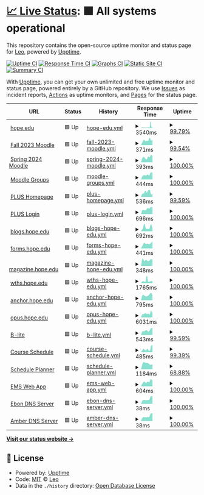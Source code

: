 # [📈 Live Status](https://status.herzog.tech): <!--live status--> **🟩 All systems operational**

This repository contains the open-source uptime monitor and status page for [Leo](https://herzog.tech/), powered by [Upptime](https://github.com/upptime/upptime).

[![Uptime CI](https://github.com/leoherzog/HopeStatus/workflows/Uptime%20CI/badge.svg)](https://github.com/leoherzog/HopeStatus/actions?query=workflow%3A%22Uptime+CI%22)
[![Response Time CI](https://github.com/leoherzog/HopeStatus/workflows/Response%20Time%20CI/badge.svg)](https://github.com/leoherzog/HopeStatus/actions?query=workflow%3A%22Response+Time+CI%22)
[![Graphs CI](https://github.com/leoherzog/HopeStatus/workflows/Graphs%20CI/badge.svg)](https://github.com/leoherzog/HopeStatus/actions?query=workflow%3A%22Graphs+CI%22)
[![Static Site CI](https://github.com/leoherzog/HopeStatus/workflows/Static%20Site%20CI/badge.svg)](https://github.com/leoherzog/HopeStatus/actions?query=workflow%3A%22Static+Site+CI%22)
[![Summary CI](https://github.com/leoherzog/HopeStatus/workflows/Summary%20CI/badge.svg)](https://github.com/leoherzog/HopeStatus/actions?query=workflow%3A%22Summary+CI%22)

With [Upptime](https://upptime.js.org), you can get your own unlimited and free uptime monitor and status page, powered entirely by a GitHub repository. We use [Issues](https://github.com/leoherzog/HopeStatus/issues) as incident reports, [Actions](https://github.com/leoherzog/HopeStatus/actions) as uptime monitors, and [Pages](https://status.herzog.tech) for the status page.

<!--start: status pages-->
<!-- This summary is generated by Upptime (https://github.com/upptime/upptime) -->
<!-- Do not edit this manually, your changes will be overwritten -->
<!-- prettier-ignore -->
| URL | Status | History | Response Time | Uptime |
| --- | ------ | ------- | ------------- | ------ |
| <img alt="" src="https://icons.duckduckgo.com/ip3/hope.edu.ico" height="13"> [hope.edu](https://hope.edu/) | 🟩 Up | [hope-edu.yml](https://github.com/Hope-College-CIT/status/commits/HEAD/history/hope-edu.yml) | <details><summary><img alt="Response time graph" src="./graphs/hope-edu/response-time-week.png" height="20"> 3540ms</summary><br><a href="https://status.herzog.tech/history/hope-edu"><img alt="Response time 1706" src="https://img.shields.io/endpoint?url=https%3A%2F%2Fraw.githubusercontent.com%2FHope-College-CIT%2Fstatus%2FHEAD%2Fapi%2Fhope-edu%2Fresponse-time.json"></a><br><a href="https://status.herzog.tech/history/hope-edu"><img alt="24-hour response time 9809" src="https://img.shields.io/endpoint?url=https%3A%2F%2Fraw.githubusercontent.com%2FHope-College-CIT%2Fstatus%2FHEAD%2Fapi%2Fhope-edu%2Fresponse-time-day.json"></a><br><a href="https://status.herzog.tech/history/hope-edu"><img alt="7-day response time 3540" src="https://img.shields.io/endpoint?url=https%3A%2F%2Fraw.githubusercontent.com%2FHope-College-CIT%2Fstatus%2FHEAD%2Fapi%2Fhope-edu%2Fresponse-time-week.json"></a><br><a href="https://status.herzog.tech/history/hope-edu"><img alt="30-day response time 2173" src="https://img.shields.io/endpoint?url=https%3A%2F%2Fraw.githubusercontent.com%2FHope-College-CIT%2Fstatus%2FHEAD%2Fapi%2Fhope-edu%2Fresponse-time-month.json"></a><br><a href="https://status.herzog.tech/history/hope-edu"><img alt="1-year response time 1684" src="https://img.shields.io/endpoint?url=https%3A%2F%2Fraw.githubusercontent.com%2FHope-College-CIT%2Fstatus%2FHEAD%2Fapi%2Fhope-edu%2Fresponse-time-year.json"></a></details> | <details><summary><a href="https://status.herzog.tech/history/hope-edu">99.79%</a></summary><a href="https://status.herzog.tech/history/hope-edu"><img alt="All-time uptime 99.77%" src="https://img.shields.io/endpoint?url=https%3A%2F%2Fraw.githubusercontent.com%2FHope-College-CIT%2Fstatus%2FHEAD%2Fapi%2Fhope-edu%2Fuptime.json"></a><br><a href="https://status.herzog.tech/history/hope-edu"><img alt="24-hour uptime 100.00%" src="https://img.shields.io/endpoint?url=https%3A%2F%2Fraw.githubusercontent.com%2FHope-College-CIT%2Fstatus%2FHEAD%2Fapi%2Fhope-edu%2Fuptime-day.json"></a><br><a href="https://status.herzog.tech/history/hope-edu"><img alt="7-day uptime 99.79%" src="https://img.shields.io/endpoint?url=https%3A%2F%2Fraw.githubusercontent.com%2FHope-College-CIT%2Fstatus%2FHEAD%2Fapi%2Fhope-edu%2Fuptime-week.json"></a><br><a href="https://status.herzog.tech/history/hope-edu"><img alt="30-day uptime 99.95%" src="https://img.shields.io/endpoint?url=https%3A%2F%2Fraw.githubusercontent.com%2FHope-College-CIT%2Fstatus%2FHEAD%2Fapi%2Fhope-edu%2Fuptime-month.json"></a><br><a href="https://status.herzog.tech/history/hope-edu"><img alt="1-year uptime 99.90%" src="https://img.shields.io/endpoint?url=https%3A%2F%2Fraw.githubusercontent.com%2FHope-College-CIT%2Fstatus%2FHEAD%2Fapi%2Fhope-edu%2Fuptime-year.json"></a></details>
| <img alt="" src="https://icons.duckduckgo.com/ip3/courses202308.hope.edu.ico" height="13"> [Fall 2023 Moodle](https://courses202308.hope.edu/) | 🟩 Up | [fall-2023-moodle.yml](https://github.com/Hope-College-CIT/status/commits/HEAD/history/fall-2023-moodle.yml) | <details><summary><img alt="Response time graph" src="./graphs/fall-2023-moodle/response-time-week.png" height="20"> 371ms</summary><br><a href="https://status.herzog.tech/history/fall-2023-moodle"><img alt="Response time 415" src="https://img.shields.io/endpoint?url=https%3A%2F%2Fraw.githubusercontent.com%2FHope-College-CIT%2Fstatus%2FHEAD%2Fapi%2Ffall-2023-moodle%2Fresponse-time.json"></a><br><a href="https://status.herzog.tech/history/fall-2023-moodle"><img alt="24-hour response time 381" src="https://img.shields.io/endpoint?url=https%3A%2F%2Fraw.githubusercontent.com%2FHope-College-CIT%2Fstatus%2FHEAD%2Fapi%2Ffall-2023-moodle%2Fresponse-time-day.json"></a><br><a href="https://status.herzog.tech/history/fall-2023-moodle"><img alt="7-day response time 371" src="https://img.shields.io/endpoint?url=https%3A%2F%2Fraw.githubusercontent.com%2FHope-College-CIT%2Fstatus%2FHEAD%2Fapi%2Ffall-2023-moodle%2Fresponse-time-week.json"></a><br><a href="https://status.herzog.tech/history/fall-2023-moodle"><img alt="30-day response time 336" src="https://img.shields.io/endpoint?url=https%3A%2F%2Fraw.githubusercontent.com%2FHope-College-CIT%2Fstatus%2FHEAD%2Fapi%2Ffall-2023-moodle%2Fresponse-time-month.json"></a><br><a href="https://status.herzog.tech/history/fall-2023-moodle"><img alt="1-year response time 415" src="https://img.shields.io/endpoint?url=https%3A%2F%2Fraw.githubusercontent.com%2FHope-College-CIT%2Fstatus%2FHEAD%2Fapi%2Ffall-2023-moodle%2Fresponse-time-year.json"></a></details> | <details><summary><a href="https://status.herzog.tech/history/fall-2023-moodle">99.54%</a></summary><a href="https://status.herzog.tech/history/fall-2023-moodle"><img alt="All-time uptime 99.58%" src="https://img.shields.io/endpoint?url=https%3A%2F%2Fraw.githubusercontent.com%2FHope-College-CIT%2Fstatus%2FHEAD%2Fapi%2Ffall-2023-moodle%2Fuptime.json"></a><br><a href="https://status.herzog.tech/history/fall-2023-moodle"><img alt="24-hour uptime 96.79%" src="https://img.shields.io/endpoint?url=https%3A%2F%2Fraw.githubusercontent.com%2FHope-College-CIT%2Fstatus%2FHEAD%2Fapi%2Ffall-2023-moodle%2Fuptime-day.json"></a><br><a href="https://status.herzog.tech/history/fall-2023-moodle"><img alt="7-day uptime 99.54%" src="https://img.shields.io/endpoint?url=https%3A%2F%2Fraw.githubusercontent.com%2FHope-College-CIT%2Fstatus%2FHEAD%2Fapi%2Ffall-2023-moodle%2Fuptime-week.json"></a><br><a href="https://status.herzog.tech/history/fall-2023-moodle"><img alt="30-day uptime 99.89%" src="https://img.shields.io/endpoint?url=https%3A%2F%2Fraw.githubusercontent.com%2FHope-College-CIT%2Fstatus%2FHEAD%2Fapi%2Ffall-2023-moodle%2Fuptime-month.json"></a><br><a href="https://status.herzog.tech/history/fall-2023-moodle"><img alt="1-year uptime 99.58%" src="https://img.shields.io/endpoint?url=https%3A%2F%2Fraw.githubusercontent.com%2FHope-College-CIT%2Fstatus%2FHEAD%2Fapi%2Ffall-2023-moodle%2Fuptime-year.json"></a></details>
| <img alt="" src="https://icons.duckduckgo.com/ip3/courses202401.hope.edu.ico" height="13"> [Spring 2024 Moodle](https://courses202401.hope.edu/) | 🟩 Up | [spring-2024-moodle.yml](https://github.com/Hope-College-CIT/status/commits/HEAD/history/spring-2024-moodle.yml) | <details><summary><img alt="Response time graph" src="./graphs/spring-2024-moodle/response-time-week.png" height="20"> 393ms</summary><br><a href="https://status.herzog.tech/history/spring-2024-moodle"><img alt="Response time 355" src="https://img.shields.io/endpoint?url=https%3A%2F%2Fraw.githubusercontent.com%2FHope-College-CIT%2Fstatus%2FHEAD%2Fapi%2Fspring-2024-moodle%2Fresponse-time.json"></a><br><a href="https://status.herzog.tech/history/spring-2024-moodle"><img alt="24-hour response time 476" src="https://img.shields.io/endpoint?url=https%3A%2F%2Fraw.githubusercontent.com%2FHope-College-CIT%2Fstatus%2FHEAD%2Fapi%2Fspring-2024-moodle%2Fresponse-time-day.json"></a><br><a href="https://status.herzog.tech/history/spring-2024-moodle"><img alt="7-day response time 393" src="https://img.shields.io/endpoint?url=https%3A%2F%2Fraw.githubusercontent.com%2FHope-College-CIT%2Fstatus%2FHEAD%2Fapi%2Fspring-2024-moodle%2Fresponse-time-week.json"></a><br><a href="https://status.herzog.tech/history/spring-2024-moodle"><img alt="30-day response time 358" src="https://img.shields.io/endpoint?url=https%3A%2F%2Fraw.githubusercontent.com%2FHope-College-CIT%2Fstatus%2FHEAD%2Fapi%2Fspring-2024-moodle%2Fresponse-time-month.json"></a><br><a href="https://status.herzog.tech/history/spring-2024-moodle"><img alt="1-year response time 355" src="https://img.shields.io/endpoint?url=https%3A%2F%2Fraw.githubusercontent.com%2FHope-College-CIT%2Fstatus%2FHEAD%2Fapi%2Fspring-2024-moodle%2Fresponse-time-year.json"></a></details> | <details><summary><a href="https://status.herzog.tech/history/spring-2024-moodle">100.00%</a></summary><a href="https://status.herzog.tech/history/spring-2024-moodle"><img alt="All-time uptime 100.00%" src="https://img.shields.io/endpoint?url=https%3A%2F%2Fraw.githubusercontent.com%2FHope-College-CIT%2Fstatus%2FHEAD%2Fapi%2Fspring-2024-moodle%2Fuptime.json"></a><br><a href="https://status.herzog.tech/history/spring-2024-moodle"><img alt="24-hour uptime 100.00%" src="https://img.shields.io/endpoint?url=https%3A%2F%2Fraw.githubusercontent.com%2FHope-College-CIT%2Fstatus%2FHEAD%2Fapi%2Fspring-2024-moodle%2Fuptime-day.json"></a><br><a href="https://status.herzog.tech/history/spring-2024-moodle"><img alt="7-day uptime 100.00%" src="https://img.shields.io/endpoint?url=https%3A%2F%2Fraw.githubusercontent.com%2FHope-College-CIT%2Fstatus%2FHEAD%2Fapi%2Fspring-2024-moodle%2Fuptime-week.json"></a><br><a href="https://status.herzog.tech/history/spring-2024-moodle"><img alt="30-day uptime 100.00%" src="https://img.shields.io/endpoint?url=https%3A%2F%2Fraw.githubusercontent.com%2FHope-College-CIT%2Fstatus%2FHEAD%2Fapi%2Fspring-2024-moodle%2Fuptime-month.json"></a><br><a href="https://status.herzog.tech/history/spring-2024-moodle"><img alt="1-year uptime 100.00%" src="https://img.shields.io/endpoint?url=https%3A%2F%2Fraw.githubusercontent.com%2FHope-College-CIT%2Fstatus%2FHEAD%2Fapi%2Fspring-2024-moodle%2Fuptime-year.json"></a></details>
| <img alt="" src="https://icons.duckduckgo.com/ip3/groups.hope.edu.ico" height="13"> [Moodle Groups](https://groups.hope.edu/) | 🟩 Up | [moodle-groups.yml](https://github.com/Hope-College-CIT/status/commits/HEAD/history/moodle-groups.yml) | <details><summary><img alt="Response time graph" src="./graphs/moodle-groups/response-time-week.png" height="20"> 444ms</summary><br><a href="https://status.herzog.tech/history/moodle-groups"><img alt="Response time 514" src="https://img.shields.io/endpoint?url=https%3A%2F%2Fraw.githubusercontent.com%2FHope-College-CIT%2Fstatus%2FHEAD%2Fapi%2Fmoodle-groups%2Fresponse-time.json"></a><br><a href="https://status.herzog.tech/history/moodle-groups"><img alt="24-hour response time 618" src="https://img.shields.io/endpoint?url=https%3A%2F%2Fraw.githubusercontent.com%2FHope-College-CIT%2Fstatus%2FHEAD%2Fapi%2Fmoodle-groups%2Fresponse-time-day.json"></a><br><a href="https://status.herzog.tech/history/moodle-groups"><img alt="7-day response time 444" src="https://img.shields.io/endpoint?url=https%3A%2F%2Fraw.githubusercontent.com%2FHope-College-CIT%2Fstatus%2FHEAD%2Fapi%2Fmoodle-groups%2Fresponse-time-week.json"></a><br><a href="https://status.herzog.tech/history/moodle-groups"><img alt="30-day response time 382" src="https://img.shields.io/endpoint?url=https%3A%2F%2Fraw.githubusercontent.com%2FHope-College-CIT%2Fstatus%2FHEAD%2Fapi%2Fmoodle-groups%2Fresponse-time-month.json"></a><br><a href="https://status.herzog.tech/history/moodle-groups"><img alt="1-year response time 519" src="https://img.shields.io/endpoint?url=https%3A%2F%2Fraw.githubusercontent.com%2FHope-College-CIT%2Fstatus%2FHEAD%2Fapi%2Fmoodle-groups%2Fresponse-time-year.json"></a></details> | <details><summary><a href="https://status.herzog.tech/history/moodle-groups">100.00%</a></summary><a href="https://status.herzog.tech/history/moodle-groups"><img alt="All-time uptime 99.97%" src="https://img.shields.io/endpoint?url=https%3A%2F%2Fraw.githubusercontent.com%2FHope-College-CIT%2Fstatus%2FHEAD%2Fapi%2Fmoodle-groups%2Fuptime.json"></a><br><a href="https://status.herzog.tech/history/moodle-groups"><img alt="24-hour uptime 100.00%" src="https://img.shields.io/endpoint?url=https%3A%2F%2Fraw.githubusercontent.com%2FHope-College-CIT%2Fstatus%2FHEAD%2Fapi%2Fmoodle-groups%2Fuptime-day.json"></a><br><a href="https://status.herzog.tech/history/moodle-groups"><img alt="7-day uptime 100.00%" src="https://img.shields.io/endpoint?url=https%3A%2F%2Fraw.githubusercontent.com%2FHope-College-CIT%2Fstatus%2FHEAD%2Fapi%2Fmoodle-groups%2Fuptime-week.json"></a><br><a href="https://status.herzog.tech/history/moodle-groups"><img alt="30-day uptime 100.00%" src="https://img.shields.io/endpoint?url=https%3A%2F%2Fraw.githubusercontent.com%2FHope-College-CIT%2Fstatus%2FHEAD%2Fapi%2Fmoodle-groups%2Fuptime-month.json"></a><br><a href="https://status.herzog.tech/history/moodle-groups"><img alt="1-year uptime 99.97%" src="https://img.shields.io/endpoint?url=https%3A%2F%2Fraw.githubusercontent.com%2FHope-College-CIT%2Fstatus%2FHEAD%2Fapi%2Fmoodle-groups%2Fuptime-year.json"></a></details>
| <img alt="" src="https://icons.duckduckgo.com/ip3/plus.hope.edu.ico" height="13"> [PLUS Homepage](https://plus.hope.edu/) | 🟩 Up | [plus-homepage.yml](https://github.com/Hope-College-CIT/status/commits/HEAD/history/plus-homepage.yml) | <details><summary><img alt="Response time graph" src="./graphs/plus-homepage/response-time-week.png" height="20"> 536ms</summary><br><a href="https://status.herzog.tech/history/plus-homepage"><img alt="Response time 570" src="https://img.shields.io/endpoint?url=https%3A%2F%2Fraw.githubusercontent.com%2FHope-College-CIT%2Fstatus%2FHEAD%2Fapi%2Fplus-homepage%2Fresponse-time.json"></a><br><a href="https://status.herzog.tech/history/plus-homepage"><img alt="24-hour response time 371" src="https://img.shields.io/endpoint?url=https%3A%2F%2Fraw.githubusercontent.com%2FHope-College-CIT%2Fstatus%2FHEAD%2Fapi%2Fplus-homepage%2Fresponse-time-day.json"></a><br><a href="https://status.herzog.tech/history/plus-homepage"><img alt="7-day response time 536" src="https://img.shields.io/endpoint?url=https%3A%2F%2Fraw.githubusercontent.com%2FHope-College-CIT%2Fstatus%2FHEAD%2Fapi%2Fplus-homepage%2Fresponse-time-week.json"></a><br><a href="https://status.herzog.tech/history/plus-homepage"><img alt="30-day response time 439" src="https://img.shields.io/endpoint?url=https%3A%2F%2Fraw.githubusercontent.com%2FHope-College-CIT%2Fstatus%2FHEAD%2Fapi%2Fplus-homepage%2Fresponse-time-month.json"></a><br><a href="https://status.herzog.tech/history/plus-homepage"><img alt="1-year response time 572" src="https://img.shields.io/endpoint?url=https%3A%2F%2Fraw.githubusercontent.com%2FHope-College-CIT%2Fstatus%2FHEAD%2Fapi%2Fplus-homepage%2Fresponse-time-year.json"></a></details> | <details><summary><a href="https://status.herzog.tech/history/plus-homepage">99.59%</a></summary><a href="https://status.herzog.tech/history/plus-homepage"><img alt="All-time uptime 99.87%" src="https://img.shields.io/endpoint?url=https%3A%2F%2Fraw.githubusercontent.com%2FHope-College-CIT%2Fstatus%2FHEAD%2Fapi%2Fplus-homepage%2Fuptime.json"></a><br><a href="https://status.herzog.tech/history/plus-homepage"><img alt="24-hour uptime 100.00%" src="https://img.shields.io/endpoint?url=https%3A%2F%2Fraw.githubusercontent.com%2FHope-College-CIT%2Fstatus%2FHEAD%2Fapi%2Fplus-homepage%2Fuptime-day.json"></a><br><a href="https://status.herzog.tech/history/plus-homepage"><img alt="7-day uptime 99.59%" src="https://img.shields.io/endpoint?url=https%3A%2F%2Fraw.githubusercontent.com%2FHope-College-CIT%2Fstatus%2FHEAD%2Fapi%2Fplus-homepage%2Fuptime-week.json"></a><br><a href="https://status.herzog.tech/history/plus-homepage"><img alt="30-day uptime 99.91%" src="https://img.shields.io/endpoint?url=https%3A%2F%2Fraw.githubusercontent.com%2FHope-College-CIT%2Fstatus%2FHEAD%2Fapi%2Fplus-homepage%2Fuptime-month.json"></a><br><a href="https://status.herzog.tech/history/plus-homepage"><img alt="1-year uptime 99.81%" src="https://img.shields.io/endpoint?url=https%3A%2F%2Fraw.githubusercontent.com%2FHope-College-CIT%2Fstatus%2FHEAD%2Fapi%2Fplus-homepage%2Fuptime-year.json"></a></details>
| <img alt="" src="https://icons.duckduckgo.com/ip3/prodbannersso.hope.edu.ico" height="13"> [PLUS Login](https://prodbannersso.hope.edu/ssomanager/c/SSB) | 🟩 Up | [plus-login.yml](https://github.com/Hope-College-CIT/status/commits/HEAD/history/plus-login.yml) | <details><summary><img alt="Response time graph" src="./graphs/plus-login/response-time-week.png" height="20"> 696ms</summary><br><a href="https://status.herzog.tech/history/plus-login"><img alt="Response time 754" src="https://img.shields.io/endpoint?url=https%3A%2F%2Fraw.githubusercontent.com%2FHope-College-CIT%2Fstatus%2FHEAD%2Fapi%2Fplus-login%2Fresponse-time.json"></a><br><a href="https://status.herzog.tech/history/plus-login"><img alt="24-hour response time 899" src="https://img.shields.io/endpoint?url=https%3A%2F%2Fraw.githubusercontent.com%2FHope-College-CIT%2Fstatus%2FHEAD%2Fapi%2Fplus-login%2Fresponse-time-day.json"></a><br><a href="https://status.herzog.tech/history/plus-login"><img alt="7-day response time 696" src="https://img.shields.io/endpoint?url=https%3A%2F%2Fraw.githubusercontent.com%2FHope-College-CIT%2Fstatus%2FHEAD%2Fapi%2Fplus-login%2Fresponse-time-week.json"></a><br><a href="https://status.herzog.tech/history/plus-login"><img alt="30-day response time 635" src="https://img.shields.io/endpoint?url=https%3A%2F%2Fraw.githubusercontent.com%2FHope-College-CIT%2Fstatus%2FHEAD%2Fapi%2Fplus-login%2Fresponse-time-month.json"></a><br><a href="https://status.herzog.tech/history/plus-login"><img alt="1-year response time 746" src="https://img.shields.io/endpoint?url=https%3A%2F%2Fraw.githubusercontent.com%2FHope-College-CIT%2Fstatus%2FHEAD%2Fapi%2Fplus-login%2Fresponse-time-year.json"></a></details> | <details><summary><a href="https://status.herzog.tech/history/plus-login">100.00%</a></summary><a href="https://status.herzog.tech/history/plus-login"><img alt="All-time uptime 99.76%" src="https://img.shields.io/endpoint?url=https%3A%2F%2Fraw.githubusercontent.com%2FHope-College-CIT%2Fstatus%2FHEAD%2Fapi%2Fplus-login%2Fuptime.json"></a><br><a href="https://status.herzog.tech/history/plus-login"><img alt="24-hour uptime 100.00%" src="https://img.shields.io/endpoint?url=https%3A%2F%2Fraw.githubusercontent.com%2FHope-College-CIT%2Fstatus%2FHEAD%2Fapi%2Fplus-login%2Fuptime-day.json"></a><br><a href="https://status.herzog.tech/history/plus-login"><img alt="7-day uptime 100.00%" src="https://img.shields.io/endpoint?url=https%3A%2F%2Fraw.githubusercontent.com%2FHope-College-CIT%2Fstatus%2FHEAD%2Fapi%2Fplus-login%2Fuptime-week.json"></a><br><a href="https://status.herzog.tech/history/plus-login"><img alt="30-day uptime 100.00%" src="https://img.shields.io/endpoint?url=https%3A%2F%2Fraw.githubusercontent.com%2FHope-College-CIT%2Fstatus%2FHEAD%2Fapi%2Fplus-login%2Fuptime-month.json"></a><br><a href="https://status.herzog.tech/history/plus-login"><img alt="1-year uptime 99.67%" src="https://img.shields.io/endpoint?url=https%3A%2F%2Fraw.githubusercontent.com%2FHope-College-CIT%2Fstatus%2FHEAD%2Fapi%2Fplus-login%2Fuptime-year.json"></a></details>
| <img alt="" src="https://icons.duckduckgo.com/ip3/blogs.hope.edu.ico" height="13"> [blogs.hope.edu](https://blogs.hope.edu/) | 🟩 Up | [blogs-hope-edu.yml](https://github.com/Hope-College-CIT/status/commits/HEAD/history/blogs-hope-edu.yml) | <details><summary><img alt="Response time graph" src="./graphs/blogs-hope-edu/response-time-week.png" height="20"> 692ms</summary><br><a href="https://status.herzog.tech/history/blogs-hope-edu"><img alt="Response time 716" src="https://img.shields.io/endpoint?url=https%3A%2F%2Fraw.githubusercontent.com%2FHope-College-CIT%2Fstatus%2FHEAD%2Fapi%2Fblogs-hope-edu%2Fresponse-time.json"></a><br><a href="https://status.herzog.tech/history/blogs-hope-edu"><img alt="24-hour response time 568" src="https://img.shields.io/endpoint?url=https%3A%2F%2Fraw.githubusercontent.com%2FHope-College-CIT%2Fstatus%2FHEAD%2Fapi%2Fblogs-hope-edu%2Fresponse-time-day.json"></a><br><a href="https://status.herzog.tech/history/blogs-hope-edu"><img alt="7-day response time 692" src="https://img.shields.io/endpoint?url=https%3A%2F%2Fraw.githubusercontent.com%2FHope-College-CIT%2Fstatus%2FHEAD%2Fapi%2Fblogs-hope-edu%2Fresponse-time-week.json"></a><br><a href="https://status.herzog.tech/history/blogs-hope-edu"><img alt="30-day response time 654" src="https://img.shields.io/endpoint?url=https%3A%2F%2Fraw.githubusercontent.com%2FHope-College-CIT%2Fstatus%2FHEAD%2Fapi%2Fblogs-hope-edu%2Fresponse-time-month.json"></a><br><a href="https://status.herzog.tech/history/blogs-hope-edu"><img alt="1-year response time 680" src="https://img.shields.io/endpoint?url=https%3A%2F%2Fraw.githubusercontent.com%2FHope-College-CIT%2Fstatus%2FHEAD%2Fapi%2Fblogs-hope-edu%2Fresponse-time-year.json"></a></details> | <details><summary><a href="https://status.herzog.tech/history/blogs-hope-edu">100.00%</a></summary><a href="https://status.herzog.tech/history/blogs-hope-edu"><img alt="All-time uptime 99.96%" src="https://img.shields.io/endpoint?url=https%3A%2F%2Fraw.githubusercontent.com%2FHope-College-CIT%2Fstatus%2FHEAD%2Fapi%2Fblogs-hope-edu%2Fuptime.json"></a><br><a href="https://status.herzog.tech/history/blogs-hope-edu"><img alt="24-hour uptime 100.00%" src="https://img.shields.io/endpoint?url=https%3A%2F%2Fraw.githubusercontent.com%2FHope-College-CIT%2Fstatus%2FHEAD%2Fapi%2Fblogs-hope-edu%2Fuptime-day.json"></a><br><a href="https://status.herzog.tech/history/blogs-hope-edu"><img alt="7-day uptime 100.00%" src="https://img.shields.io/endpoint?url=https%3A%2F%2Fraw.githubusercontent.com%2FHope-College-CIT%2Fstatus%2FHEAD%2Fapi%2Fblogs-hope-edu%2Fuptime-week.json"></a><br><a href="https://status.herzog.tech/history/blogs-hope-edu"><img alt="30-day uptime 100.00%" src="https://img.shields.io/endpoint?url=https%3A%2F%2Fraw.githubusercontent.com%2FHope-College-CIT%2Fstatus%2FHEAD%2Fapi%2Fblogs-hope-edu%2Fuptime-month.json"></a><br><a href="https://status.herzog.tech/history/blogs-hope-edu"><img alt="1-year uptime 99.98%" src="https://img.shields.io/endpoint?url=https%3A%2F%2Fraw.githubusercontent.com%2FHope-College-CIT%2Fstatus%2FHEAD%2Fapi%2Fblogs-hope-edu%2Fuptime-year.json"></a></details>
| <img alt="" src="https://icons.duckduckgo.com/ip3/forms.hope.edu.ico" height="13"> [forms.hope.edu](https://forms.hope.edu/) | 🟩 Up | [forms-hope-edu.yml](https://github.com/Hope-College-CIT/status/commits/HEAD/history/forms-hope-edu.yml) | <details><summary><img alt="Response time graph" src="./graphs/forms-hope-edu/response-time-week.png" height="20"> 441ms</summary><br><a href="https://status.herzog.tech/history/forms-hope-edu"><img alt="Response time 415" src="https://img.shields.io/endpoint?url=https%3A%2F%2Fraw.githubusercontent.com%2FHope-College-CIT%2Fstatus%2FHEAD%2Fapi%2Fforms-hope-edu%2Fresponse-time.json"></a><br><a href="https://status.herzog.tech/history/forms-hope-edu"><img alt="24-hour response time 631" src="https://img.shields.io/endpoint?url=https%3A%2F%2Fraw.githubusercontent.com%2FHope-College-CIT%2Fstatus%2FHEAD%2Fapi%2Fforms-hope-edu%2Fresponse-time-day.json"></a><br><a href="https://status.herzog.tech/history/forms-hope-edu"><img alt="7-day response time 441" src="https://img.shields.io/endpoint?url=https%3A%2F%2Fraw.githubusercontent.com%2FHope-College-CIT%2Fstatus%2FHEAD%2Fapi%2Fforms-hope-edu%2Fresponse-time-week.json"></a><br><a href="https://status.herzog.tech/history/forms-hope-edu"><img alt="30-day response time 363" src="https://img.shields.io/endpoint?url=https%3A%2F%2Fraw.githubusercontent.com%2FHope-College-CIT%2Fstatus%2FHEAD%2Fapi%2Fforms-hope-edu%2Fresponse-time-month.json"></a><br><a href="https://status.herzog.tech/history/forms-hope-edu"><img alt="1-year response time 421" src="https://img.shields.io/endpoint?url=https%3A%2F%2Fraw.githubusercontent.com%2FHope-College-CIT%2Fstatus%2FHEAD%2Fapi%2Fforms-hope-edu%2Fresponse-time-year.json"></a></details> | <details><summary><a href="https://status.herzog.tech/history/forms-hope-edu">100.00%</a></summary><a href="https://status.herzog.tech/history/forms-hope-edu"><img alt="All-time uptime 99.98%" src="https://img.shields.io/endpoint?url=https%3A%2F%2Fraw.githubusercontent.com%2FHope-College-CIT%2Fstatus%2FHEAD%2Fapi%2Fforms-hope-edu%2Fuptime.json"></a><br><a href="https://status.herzog.tech/history/forms-hope-edu"><img alt="24-hour uptime 100.00%" src="https://img.shields.io/endpoint?url=https%3A%2F%2Fraw.githubusercontent.com%2FHope-College-CIT%2Fstatus%2FHEAD%2Fapi%2Fforms-hope-edu%2Fuptime-day.json"></a><br><a href="https://status.herzog.tech/history/forms-hope-edu"><img alt="7-day uptime 100.00%" src="https://img.shields.io/endpoint?url=https%3A%2F%2Fraw.githubusercontent.com%2FHope-College-CIT%2Fstatus%2FHEAD%2Fapi%2Fforms-hope-edu%2Fuptime-week.json"></a><br><a href="https://status.herzog.tech/history/forms-hope-edu"><img alt="30-day uptime 99.92%" src="https://img.shields.io/endpoint?url=https%3A%2F%2Fraw.githubusercontent.com%2FHope-College-CIT%2Fstatus%2FHEAD%2Fapi%2Fforms-hope-edu%2Fuptime-month.json"></a><br><a href="https://status.herzog.tech/history/forms-hope-edu"><img alt="1-year uptime 99.98%" src="https://img.shields.io/endpoint?url=https%3A%2F%2Fraw.githubusercontent.com%2FHope-College-CIT%2Fstatus%2FHEAD%2Fapi%2Fforms-hope-edu%2Fuptime-year.json"></a></details>
| <img alt="" src="https://icons.duckduckgo.com/ip3/blogs.hope.edu.ico" height="13"> [magazine.hope.edu](https://blogs.hope.edu/) | 🟩 Up | [magazine-hope-edu.yml](https://github.com/Hope-College-CIT/status/commits/HEAD/history/magazine-hope-edu.yml) | <details><summary><img alt="Response time graph" src="./graphs/magazine-hope-edu/response-time-week.png" height="20"> 348ms</summary><br><a href="https://status.herzog.tech/history/magazine-hope-edu"><img alt="Response time 381" src="https://img.shields.io/endpoint?url=https%3A%2F%2Fraw.githubusercontent.com%2FHope-College-CIT%2Fstatus%2FHEAD%2Fapi%2Fmagazine-hope-edu%2Fresponse-time.json"></a><br><a href="https://status.herzog.tech/history/magazine-hope-edu"><img alt="24-hour response time 377" src="https://img.shields.io/endpoint?url=https%3A%2F%2Fraw.githubusercontent.com%2FHope-College-CIT%2Fstatus%2FHEAD%2Fapi%2Fmagazine-hope-edu%2Fresponse-time-day.json"></a><br><a href="https://status.herzog.tech/history/magazine-hope-edu"><img alt="7-day response time 348" src="https://img.shields.io/endpoint?url=https%3A%2F%2Fraw.githubusercontent.com%2FHope-College-CIT%2Fstatus%2FHEAD%2Fapi%2Fmagazine-hope-edu%2Fresponse-time-week.json"></a><br><a href="https://status.herzog.tech/history/magazine-hope-edu"><img alt="30-day response time 383" src="https://img.shields.io/endpoint?url=https%3A%2F%2Fraw.githubusercontent.com%2FHope-College-CIT%2Fstatus%2FHEAD%2Fapi%2Fmagazine-hope-edu%2Fresponse-time-month.json"></a><br><a href="https://status.herzog.tech/history/magazine-hope-edu"><img alt="1-year response time 381" src="https://img.shields.io/endpoint?url=https%3A%2F%2Fraw.githubusercontent.com%2FHope-College-CIT%2Fstatus%2FHEAD%2Fapi%2Fmagazine-hope-edu%2Fresponse-time-year.json"></a></details> | <details><summary><a href="https://status.herzog.tech/history/magazine-hope-edu">100.00%</a></summary><a href="https://status.herzog.tech/history/magazine-hope-edu"><img alt="All-time uptime 100.00%" src="https://img.shields.io/endpoint?url=https%3A%2F%2Fraw.githubusercontent.com%2FHope-College-CIT%2Fstatus%2FHEAD%2Fapi%2Fmagazine-hope-edu%2Fuptime.json"></a><br><a href="https://status.herzog.tech/history/magazine-hope-edu"><img alt="24-hour uptime 100.00%" src="https://img.shields.io/endpoint?url=https%3A%2F%2Fraw.githubusercontent.com%2FHope-College-CIT%2Fstatus%2FHEAD%2Fapi%2Fmagazine-hope-edu%2Fuptime-day.json"></a><br><a href="https://status.herzog.tech/history/magazine-hope-edu"><img alt="7-day uptime 100.00%" src="https://img.shields.io/endpoint?url=https%3A%2F%2Fraw.githubusercontent.com%2FHope-College-CIT%2Fstatus%2FHEAD%2Fapi%2Fmagazine-hope-edu%2Fuptime-week.json"></a><br><a href="https://status.herzog.tech/history/magazine-hope-edu"><img alt="30-day uptime 100.00%" src="https://img.shields.io/endpoint?url=https%3A%2F%2Fraw.githubusercontent.com%2FHope-College-CIT%2Fstatus%2FHEAD%2Fapi%2Fmagazine-hope-edu%2Fuptime-month.json"></a><br><a href="https://status.herzog.tech/history/magazine-hope-edu"><img alt="1-year uptime 100.00%" src="https://img.shields.io/endpoint?url=https%3A%2F%2Fraw.githubusercontent.com%2FHope-College-CIT%2Fstatus%2FHEAD%2Fapi%2Fmagazine-hope-edu%2Fuptime-year.json"></a></details>
| <img alt="" src="https://icons.duckduckgo.com/ip3/wths.hope.edu.ico" height="13"> [wths.hope.edu](https://wths.hope.edu/) | 🟩 Up | [wths-hope-edu.yml](https://github.com/Hope-College-CIT/status/commits/HEAD/history/wths-hope-edu.yml) | <details><summary><img alt="Response time graph" src="./graphs/wths-hope-edu/response-time-week.png" height="20"> 1765ms</summary><br><a href="https://status.herzog.tech/history/wths-hope-edu"><img alt="Response time 1221" src="https://img.shields.io/endpoint?url=https%3A%2F%2Fraw.githubusercontent.com%2FHope-College-CIT%2Fstatus%2FHEAD%2Fapi%2Fwths-hope-edu%2Fresponse-time.json"></a><br><a href="https://status.herzog.tech/history/wths-hope-edu"><img alt="24-hour response time 1478" src="https://img.shields.io/endpoint?url=https%3A%2F%2Fraw.githubusercontent.com%2FHope-College-CIT%2Fstatus%2FHEAD%2Fapi%2Fwths-hope-edu%2Fresponse-time-day.json"></a><br><a href="https://status.herzog.tech/history/wths-hope-edu"><img alt="7-day response time 1765" src="https://img.shields.io/endpoint?url=https%3A%2F%2Fraw.githubusercontent.com%2FHope-College-CIT%2Fstatus%2FHEAD%2Fapi%2Fwths-hope-edu%2Fresponse-time-week.json"></a><br><a href="https://status.herzog.tech/history/wths-hope-edu"><img alt="30-day response time 1275" src="https://img.shields.io/endpoint?url=https%3A%2F%2Fraw.githubusercontent.com%2FHope-College-CIT%2Fstatus%2FHEAD%2Fapi%2Fwths-hope-edu%2Fresponse-time-month.json"></a><br><a href="https://status.herzog.tech/history/wths-hope-edu"><img alt="1-year response time 1221" src="https://img.shields.io/endpoint?url=https%3A%2F%2Fraw.githubusercontent.com%2FHope-College-CIT%2Fstatus%2FHEAD%2Fapi%2Fwths-hope-edu%2Fresponse-time-year.json"></a></details> | <details><summary><a href="https://status.herzog.tech/history/wths-hope-edu">100.00%</a></summary><a href="https://status.herzog.tech/history/wths-hope-edu"><img alt="All-time uptime 100.00%" src="https://img.shields.io/endpoint?url=https%3A%2F%2Fraw.githubusercontent.com%2FHope-College-CIT%2Fstatus%2FHEAD%2Fapi%2Fwths-hope-edu%2Fuptime.json"></a><br><a href="https://status.herzog.tech/history/wths-hope-edu"><img alt="24-hour uptime 100.00%" src="https://img.shields.io/endpoint?url=https%3A%2F%2Fraw.githubusercontent.com%2FHope-College-CIT%2Fstatus%2FHEAD%2Fapi%2Fwths-hope-edu%2Fuptime-day.json"></a><br><a href="https://status.herzog.tech/history/wths-hope-edu"><img alt="7-day uptime 100.00%" src="https://img.shields.io/endpoint?url=https%3A%2F%2Fraw.githubusercontent.com%2FHope-College-CIT%2Fstatus%2FHEAD%2Fapi%2Fwths-hope-edu%2Fuptime-week.json"></a><br><a href="https://status.herzog.tech/history/wths-hope-edu"><img alt="30-day uptime 100.00%" src="https://img.shields.io/endpoint?url=https%3A%2F%2Fraw.githubusercontent.com%2FHope-College-CIT%2Fstatus%2FHEAD%2Fapi%2Fwths-hope-edu%2Fuptime-month.json"></a><br><a href="https://status.herzog.tech/history/wths-hope-edu"><img alt="1-year uptime 100.00%" src="https://img.shields.io/endpoint?url=https%3A%2F%2Fraw.githubusercontent.com%2FHope-College-CIT%2Fstatus%2FHEAD%2Fapi%2Fwths-hope-edu%2Fuptime-year.json"></a></details>
| <img alt="" src="https://icons.duckduckgo.com/ip3/anchor.hope.edu.ico" height="13"> [anchor.hope.edu](https://anchor.hope.edu/) | 🟩 Up | [anchor-hope-edu.yml](https://github.com/Hope-College-CIT/status/commits/HEAD/history/anchor-hope-edu.yml) | <details><summary><img alt="Response time graph" src="./graphs/anchor-hope-edu/response-time-week.png" height="20"> 795ms</summary><br><a href="https://status.herzog.tech/history/anchor-hope-edu"><img alt="Response time 771" src="https://img.shields.io/endpoint?url=https%3A%2F%2Fraw.githubusercontent.com%2FHope-College-CIT%2Fstatus%2FHEAD%2Fapi%2Fanchor-hope-edu%2Fresponse-time.json"></a><br><a href="https://status.herzog.tech/history/anchor-hope-edu"><img alt="24-hour response time 761" src="https://img.shields.io/endpoint?url=https%3A%2F%2Fraw.githubusercontent.com%2FHope-College-CIT%2Fstatus%2FHEAD%2Fapi%2Fanchor-hope-edu%2Fresponse-time-day.json"></a><br><a href="https://status.herzog.tech/history/anchor-hope-edu"><img alt="7-day response time 795" src="https://img.shields.io/endpoint?url=https%3A%2F%2Fraw.githubusercontent.com%2FHope-College-CIT%2Fstatus%2FHEAD%2Fapi%2Fanchor-hope-edu%2Fresponse-time-week.json"></a><br><a href="https://status.herzog.tech/history/anchor-hope-edu"><img alt="30-day response time 784" src="https://img.shields.io/endpoint?url=https%3A%2F%2Fraw.githubusercontent.com%2FHope-College-CIT%2Fstatus%2FHEAD%2Fapi%2Fanchor-hope-edu%2Fresponse-time-month.json"></a><br><a href="https://status.herzog.tech/history/anchor-hope-edu"><img alt="1-year response time 771" src="https://img.shields.io/endpoint?url=https%3A%2F%2Fraw.githubusercontent.com%2FHope-College-CIT%2Fstatus%2FHEAD%2Fapi%2Fanchor-hope-edu%2Fresponse-time-year.json"></a></details> | <details><summary><a href="https://status.herzog.tech/history/anchor-hope-edu">100.00%</a></summary><a href="https://status.herzog.tech/history/anchor-hope-edu"><img alt="All-time uptime 100.00%" src="https://img.shields.io/endpoint?url=https%3A%2F%2Fraw.githubusercontent.com%2FHope-College-CIT%2Fstatus%2FHEAD%2Fapi%2Fanchor-hope-edu%2Fuptime.json"></a><br><a href="https://status.herzog.tech/history/anchor-hope-edu"><img alt="24-hour uptime 100.00%" src="https://img.shields.io/endpoint?url=https%3A%2F%2Fraw.githubusercontent.com%2FHope-College-CIT%2Fstatus%2FHEAD%2Fapi%2Fanchor-hope-edu%2Fuptime-day.json"></a><br><a href="https://status.herzog.tech/history/anchor-hope-edu"><img alt="7-day uptime 100.00%" src="https://img.shields.io/endpoint?url=https%3A%2F%2Fraw.githubusercontent.com%2FHope-College-CIT%2Fstatus%2FHEAD%2Fapi%2Fanchor-hope-edu%2Fuptime-week.json"></a><br><a href="https://status.herzog.tech/history/anchor-hope-edu"><img alt="30-day uptime 100.00%" src="https://img.shields.io/endpoint?url=https%3A%2F%2Fraw.githubusercontent.com%2FHope-College-CIT%2Fstatus%2FHEAD%2Fapi%2Fanchor-hope-edu%2Fuptime-month.json"></a><br><a href="https://status.herzog.tech/history/anchor-hope-edu"><img alt="1-year uptime 100.00%" src="https://img.shields.io/endpoint?url=https%3A%2F%2Fraw.githubusercontent.com%2FHope-College-CIT%2Fstatus%2FHEAD%2Fapi%2Fanchor-hope-edu%2Fuptime-year.json"></a></details>
| <img alt="" src="https://icons.duckduckgo.com/ip3/opus.hope.edu.ico" height="13"> [opus.hope.edu](https://opus.hope.edu/) | 🟩 Up | [opus-hope-edu.yml](https://github.com/Hope-College-CIT/status/commits/HEAD/history/opus-hope-edu.yml) | <details><summary><img alt="Response time graph" src="./graphs/opus-hope-edu/response-time-week.png" height="20"> 6031ms</summary><br><a href="https://status.herzog.tech/history/opus-hope-edu"><img alt="Response time 5777" src="https://img.shields.io/endpoint?url=https%3A%2F%2Fraw.githubusercontent.com%2FHope-College-CIT%2Fstatus%2FHEAD%2Fapi%2Fopus-hope-edu%2Fresponse-time.json"></a><br><a href="https://status.herzog.tech/history/opus-hope-edu"><img alt="24-hour response time 6342" src="https://img.shields.io/endpoint?url=https%3A%2F%2Fraw.githubusercontent.com%2FHope-College-CIT%2Fstatus%2FHEAD%2Fapi%2Fopus-hope-edu%2Fresponse-time-day.json"></a><br><a href="https://status.herzog.tech/history/opus-hope-edu"><img alt="7-day response time 6031" src="https://img.shields.io/endpoint?url=https%3A%2F%2Fraw.githubusercontent.com%2FHope-College-CIT%2Fstatus%2FHEAD%2Fapi%2Fopus-hope-edu%2Fresponse-time-week.json"></a><br><a href="https://status.herzog.tech/history/opus-hope-edu"><img alt="30-day response time 5816" src="https://img.shields.io/endpoint?url=https%3A%2F%2Fraw.githubusercontent.com%2FHope-College-CIT%2Fstatus%2FHEAD%2Fapi%2Fopus-hope-edu%2Fresponse-time-month.json"></a><br><a href="https://status.herzog.tech/history/opus-hope-edu"><img alt="1-year response time 5777" src="https://img.shields.io/endpoint?url=https%3A%2F%2Fraw.githubusercontent.com%2FHope-College-CIT%2Fstatus%2FHEAD%2Fapi%2Fopus-hope-edu%2Fresponse-time-year.json"></a></details> | <details><summary><a href="https://status.herzog.tech/history/opus-hope-edu">100.00%</a></summary><a href="https://status.herzog.tech/history/opus-hope-edu"><img alt="All-time uptime 100.00%" src="https://img.shields.io/endpoint?url=https%3A%2F%2Fraw.githubusercontent.com%2FHope-College-CIT%2Fstatus%2FHEAD%2Fapi%2Fopus-hope-edu%2Fuptime.json"></a><br><a href="https://status.herzog.tech/history/opus-hope-edu"><img alt="24-hour uptime 100.00%" src="https://img.shields.io/endpoint?url=https%3A%2F%2Fraw.githubusercontent.com%2FHope-College-CIT%2Fstatus%2FHEAD%2Fapi%2Fopus-hope-edu%2Fuptime-day.json"></a><br><a href="https://status.herzog.tech/history/opus-hope-edu"><img alt="7-day uptime 100.00%" src="https://img.shields.io/endpoint?url=https%3A%2F%2Fraw.githubusercontent.com%2FHope-College-CIT%2Fstatus%2FHEAD%2Fapi%2Fopus-hope-edu%2Fuptime-week.json"></a><br><a href="https://status.herzog.tech/history/opus-hope-edu"><img alt="30-day uptime 100.00%" src="https://img.shields.io/endpoint?url=https%3A%2F%2Fraw.githubusercontent.com%2FHope-College-CIT%2Fstatus%2FHEAD%2Fapi%2Fopus-hope-edu%2Fuptime-month.json"></a><br><a href="https://status.herzog.tech/history/opus-hope-edu"><img alt="1-year uptime 100.00%" src="https://img.shields.io/endpoint?url=https%3A%2F%2Fraw.githubusercontent.com%2FHope-College-CIT%2Fstatus%2FHEAD%2Fapi%2Fopus-hope-edu%2Fuptime-year.json"></a></details>
| <img alt="" src="https://icons.duckduckgo.com/ip3/blite.hope.edu.ico" height="13"> [B-lite](https://blite.hope.edu/) | 🟩 Up | [b-lite.yml](https://github.com/Hope-College-CIT/status/commits/HEAD/history/b-lite.yml) | <details><summary><img alt="Response time graph" src="./graphs/b-lite/response-time-week.png" height="20"> 543ms</summary><br><a href="https://status.herzog.tech/history/b-lite"><img alt="Response time 480" src="https://img.shields.io/endpoint?url=https%3A%2F%2Fraw.githubusercontent.com%2FHope-College-CIT%2Fstatus%2FHEAD%2Fapi%2Fb-lite%2Fresponse-time.json"></a><br><a href="https://status.herzog.tech/history/b-lite"><img alt="24-hour response time 815" src="https://img.shields.io/endpoint?url=https%3A%2F%2Fraw.githubusercontent.com%2FHope-College-CIT%2Fstatus%2FHEAD%2Fapi%2Fb-lite%2Fresponse-time-day.json"></a><br><a href="https://status.herzog.tech/history/b-lite"><img alt="7-day response time 543" src="https://img.shields.io/endpoint?url=https%3A%2F%2Fraw.githubusercontent.com%2FHope-College-CIT%2Fstatus%2FHEAD%2Fapi%2Fb-lite%2Fresponse-time-week.json"></a><br><a href="https://status.herzog.tech/history/b-lite"><img alt="30-day response time 510" src="https://img.shields.io/endpoint?url=https%3A%2F%2Fraw.githubusercontent.com%2FHope-College-CIT%2Fstatus%2FHEAD%2Fapi%2Fb-lite%2Fresponse-time-month.json"></a><br><a href="https://status.herzog.tech/history/b-lite"><img alt="1-year response time 480" src="https://img.shields.io/endpoint?url=https%3A%2F%2Fraw.githubusercontent.com%2FHope-College-CIT%2Fstatus%2FHEAD%2Fapi%2Fb-lite%2Fresponse-time-year.json"></a></details> | <details><summary><a href="https://status.herzog.tech/history/b-lite">99.59%</a></summary><a href="https://status.herzog.tech/history/b-lite"><img alt="All-time uptime 99.85%" src="https://img.shields.io/endpoint?url=https%3A%2F%2Fraw.githubusercontent.com%2FHope-College-CIT%2Fstatus%2FHEAD%2Fapi%2Fb-lite%2Fuptime.json"></a><br><a href="https://status.herzog.tech/history/b-lite"><img alt="24-hour uptime 100.00%" src="https://img.shields.io/endpoint?url=https%3A%2F%2Fraw.githubusercontent.com%2FHope-College-CIT%2Fstatus%2FHEAD%2Fapi%2Fb-lite%2Fuptime-day.json"></a><br><a href="https://status.herzog.tech/history/b-lite"><img alt="7-day uptime 99.59%" src="https://img.shields.io/endpoint?url=https%3A%2F%2Fraw.githubusercontent.com%2FHope-College-CIT%2Fstatus%2FHEAD%2Fapi%2Fb-lite%2Fuptime-week.json"></a><br><a href="https://status.herzog.tech/history/b-lite"><img alt="30-day uptime 99.91%" src="https://img.shields.io/endpoint?url=https%3A%2F%2Fraw.githubusercontent.com%2FHope-College-CIT%2Fstatus%2FHEAD%2Fapi%2Fb-lite%2Fuptime-month.json"></a><br><a href="https://status.herzog.tech/history/b-lite"><img alt="1-year uptime 99.85%" src="https://img.shields.io/endpoint?url=https%3A%2F%2Fraw.githubusercontent.com%2FHope-College-CIT%2Fstatus%2FHEAD%2Fapi%2Fb-lite%2Fuptime-year.json"></a></details>
| <img alt="" src="https://icons.duckduckgo.com/ip3/schedule.hope.edu.ico" height="13"> [Course Schedule](https://schedule.hope.edu/) | 🟩 Up | [course-schedule.yml](https://github.com/Hope-College-CIT/status/commits/HEAD/history/course-schedule.yml) | <details><summary><img alt="Response time graph" src="./graphs/course-schedule/response-time-week.png" height="20"> 485ms</summary><br><a href="https://status.herzog.tech/history/course-schedule"><img alt="Response time 689" src="https://img.shields.io/endpoint?url=https%3A%2F%2Fraw.githubusercontent.com%2FHope-College-CIT%2Fstatus%2FHEAD%2Fapi%2Fcourse-schedule%2Fresponse-time.json"></a><br><a href="https://status.herzog.tech/history/course-schedule"><img alt="24-hour response time 1069" src="https://img.shields.io/endpoint?url=https%3A%2F%2Fraw.githubusercontent.com%2FHope-College-CIT%2Fstatus%2FHEAD%2Fapi%2Fcourse-schedule%2Fresponse-time-day.json"></a><br><a href="https://status.herzog.tech/history/course-schedule"><img alt="7-day response time 485" src="https://img.shields.io/endpoint?url=https%3A%2F%2Fraw.githubusercontent.com%2FHope-College-CIT%2Fstatus%2FHEAD%2Fapi%2Fcourse-schedule%2Fresponse-time-week.json"></a><br><a href="https://status.herzog.tech/history/course-schedule"><img alt="30-day response time 354" src="https://img.shields.io/endpoint?url=https%3A%2F%2Fraw.githubusercontent.com%2FHope-College-CIT%2Fstatus%2FHEAD%2Fapi%2Fcourse-schedule%2Fresponse-time-month.json"></a><br><a href="https://status.herzog.tech/history/course-schedule"><img alt="1-year response time 661" src="https://img.shields.io/endpoint?url=https%3A%2F%2Fraw.githubusercontent.com%2FHope-College-CIT%2Fstatus%2FHEAD%2Fapi%2Fcourse-schedule%2Fresponse-time-year.json"></a></details> | <details><summary><a href="https://status.herzog.tech/history/course-schedule">99.39%</a></summary><a href="https://status.herzog.tech/history/course-schedule"><img alt="All-time uptime 89.63%" src="https://img.shields.io/endpoint?url=https%3A%2F%2Fraw.githubusercontent.com%2FHope-College-CIT%2Fstatus%2FHEAD%2Fapi%2Fcourse-schedule%2Fuptime.json"></a><br><a href="https://status.herzog.tech/history/course-schedule"><img alt="24-hour uptime 100.00%" src="https://img.shields.io/endpoint?url=https%3A%2F%2Fraw.githubusercontent.com%2FHope-College-CIT%2Fstatus%2FHEAD%2Fapi%2Fcourse-schedule%2Fuptime-day.json"></a><br><a href="https://status.herzog.tech/history/course-schedule"><img alt="7-day uptime 99.39%" src="https://img.shields.io/endpoint?url=https%3A%2F%2Fraw.githubusercontent.com%2FHope-College-CIT%2Fstatus%2FHEAD%2Fapi%2Fcourse-schedule%2Fuptime-week.json"></a><br><a href="https://status.herzog.tech/history/course-schedule"><img alt="30-day uptime 99.86%" src="https://img.shields.io/endpoint?url=https%3A%2F%2Fraw.githubusercontent.com%2FHope-College-CIT%2Fstatus%2FHEAD%2Fapi%2Fcourse-schedule%2Fuptime-month.json"></a><br><a href="https://status.herzog.tech/history/course-schedule"><img alt="1-year uptime 99.93%" src="https://img.shields.io/endpoint?url=https%3A%2F%2Fraw.githubusercontent.com%2FHope-College-CIT%2Fstatus%2FHEAD%2Fapi%2Fcourse-schedule%2Fuptime-year.json"></a></details>
| <img alt="" src="https://icons.duckduckgo.com/ip3/hope.collegescheduler.com.ico" height="13"> [Schedule Planner](https://hope.collegescheduler.com/entry) | 🟩 Up | [schedule-planner.yml](https://github.com/Hope-College-CIT/status/commits/HEAD/history/schedule-planner.yml) | <details><summary><img alt="Response time graph" src="./graphs/schedule-planner/response-time-week.png" height="20"> 1184ms</summary><br><a href="https://status.herzog.tech/history/schedule-planner"><img alt="Response time 1467" src="https://img.shields.io/endpoint?url=https%3A%2F%2Fraw.githubusercontent.com%2FHope-College-CIT%2Fstatus%2FHEAD%2Fapi%2Fschedule-planner%2Fresponse-time.json"></a><br><a href="https://status.herzog.tech/history/schedule-planner"><img alt="24-hour response time 1010" src="https://img.shields.io/endpoint?url=https%3A%2F%2Fraw.githubusercontent.com%2FHope-College-CIT%2Fstatus%2FHEAD%2Fapi%2Fschedule-planner%2Fresponse-time-day.json"></a><br><a href="https://status.herzog.tech/history/schedule-planner"><img alt="7-day response time 1184" src="https://img.shields.io/endpoint?url=https%3A%2F%2Fraw.githubusercontent.com%2FHope-College-CIT%2Fstatus%2FHEAD%2Fapi%2Fschedule-planner%2Fresponse-time-week.json"></a><br><a href="https://status.herzog.tech/history/schedule-planner"><img alt="30-day response time 1193" src="https://img.shields.io/endpoint?url=https%3A%2F%2Fraw.githubusercontent.com%2FHope-College-CIT%2Fstatus%2FHEAD%2Fapi%2Fschedule-planner%2Fresponse-time-month.json"></a><br><a href="https://status.herzog.tech/history/schedule-planner"><img alt="1-year response time 1451" src="https://img.shields.io/endpoint?url=https%3A%2F%2Fraw.githubusercontent.com%2FHope-College-CIT%2Fstatus%2FHEAD%2Fapi%2Fschedule-planner%2Fresponse-time-year.json"></a></details> | <details><summary><a href="https://status.herzog.tech/history/schedule-planner">68.88%</a></summary><a href="https://status.herzog.tech/history/schedule-planner"><img alt="All-time uptime 99.47%" src="https://img.shields.io/endpoint?url=https%3A%2F%2Fraw.githubusercontent.com%2FHope-College-CIT%2Fstatus%2FHEAD%2Fapi%2Fschedule-planner%2Fuptime.json"></a><br><a href="https://status.herzog.tech/history/schedule-planner"><img alt="24-hour uptime 100.00%" src="https://img.shields.io/endpoint?url=https%3A%2F%2Fraw.githubusercontent.com%2FHope-College-CIT%2Fstatus%2FHEAD%2Fapi%2Fschedule-planner%2Fuptime-day.json"></a><br><a href="https://status.herzog.tech/history/schedule-planner"><img alt="7-day uptime 68.88%" src="https://img.shields.io/endpoint?url=https%3A%2F%2Fraw.githubusercontent.com%2FHope-College-CIT%2Fstatus%2FHEAD%2Fapi%2Fschedule-planner%2Fuptime-week.json"></a><br><a href="https://status.herzog.tech/history/schedule-planner"><img alt="30-day uptime 92.84%" src="https://img.shields.io/endpoint?url=https%3A%2F%2Fraw.githubusercontent.com%2FHope-College-CIT%2Fstatus%2FHEAD%2Fapi%2Fschedule-planner%2Fuptime-month.json"></a><br><a href="https://status.herzog.tech/history/schedule-planner"><img alt="1-year uptime 99.01%" src="https://img.shields.io/endpoint?url=https%3A%2F%2Fraw.githubusercontent.com%2FHope-College-CIT%2Fstatus%2FHEAD%2Fapi%2Fschedule-planner%2Fuptime-year.json"></a></details>
| <img alt="" src="https://icons.duckduckgo.com/ip3/events.hope.edu.ico" height="13"> [EMS Web App](https://events.hope.edu/) | 🟩 Up | [ems-web-app.yml](https://github.com/Hope-College-CIT/status/commits/HEAD/history/ems-web-app.yml) | <details><summary><img alt="Response time graph" src="./graphs/ems-web-app/response-time-week.png" height="20"> 604ms</summary><br><a href="https://status.herzog.tech/history/ems-web-app"><img alt="Response time 816" src="https://img.shields.io/endpoint?url=https%3A%2F%2Fraw.githubusercontent.com%2FHope-College-CIT%2Fstatus%2FHEAD%2Fapi%2Fems-web-app%2Fresponse-time.json"></a><br><a href="https://status.herzog.tech/history/ems-web-app"><img alt="24-hour response time 715" src="https://img.shields.io/endpoint?url=https%3A%2F%2Fraw.githubusercontent.com%2FHope-College-CIT%2Fstatus%2FHEAD%2Fapi%2Fems-web-app%2Fresponse-time-day.json"></a><br><a href="https://status.herzog.tech/history/ems-web-app"><img alt="7-day response time 604" src="https://img.shields.io/endpoint?url=https%3A%2F%2Fraw.githubusercontent.com%2FHope-College-CIT%2Fstatus%2FHEAD%2Fapi%2Fems-web-app%2Fresponse-time-week.json"></a><br><a href="https://status.herzog.tech/history/ems-web-app"><img alt="30-day response time 819" src="https://img.shields.io/endpoint?url=https%3A%2F%2Fraw.githubusercontent.com%2FHope-College-CIT%2Fstatus%2FHEAD%2Fapi%2Fems-web-app%2Fresponse-time-month.json"></a><br><a href="https://status.herzog.tech/history/ems-web-app"><img alt="1-year response time 816" src="https://img.shields.io/endpoint?url=https%3A%2F%2Fraw.githubusercontent.com%2FHope-College-CIT%2Fstatus%2FHEAD%2Fapi%2Fems-web-app%2Fresponse-time-year.json"></a></details> | <details><summary><a href="https://status.herzog.tech/history/ems-web-app">100.00%</a></summary><a href="https://status.herzog.tech/history/ems-web-app"><img alt="All-time uptime 99.98%" src="https://img.shields.io/endpoint?url=https%3A%2F%2Fraw.githubusercontent.com%2FHope-College-CIT%2Fstatus%2FHEAD%2Fapi%2Fems-web-app%2Fuptime.json"></a><br><a href="https://status.herzog.tech/history/ems-web-app"><img alt="24-hour uptime 100.00%" src="https://img.shields.io/endpoint?url=https%3A%2F%2Fraw.githubusercontent.com%2FHope-College-CIT%2Fstatus%2FHEAD%2Fapi%2Fems-web-app%2Fuptime-day.json"></a><br><a href="https://status.herzog.tech/history/ems-web-app"><img alt="7-day uptime 100.00%" src="https://img.shields.io/endpoint?url=https%3A%2F%2Fraw.githubusercontent.com%2FHope-College-CIT%2Fstatus%2FHEAD%2Fapi%2Fems-web-app%2Fuptime-week.json"></a><br><a href="https://status.herzog.tech/history/ems-web-app"><img alt="30-day uptime 100.00%" src="https://img.shields.io/endpoint?url=https%3A%2F%2Fraw.githubusercontent.com%2FHope-College-CIT%2Fstatus%2FHEAD%2Fapi%2Fems-web-app%2Fuptime-month.json"></a><br><a href="https://status.herzog.tech/history/ems-web-app"><img alt="1-year uptime 99.98%" src="https://img.shields.io/endpoint?url=https%3A%2F%2Fraw.githubusercontent.com%2FHope-College-CIT%2Fstatus%2FHEAD%2Fapi%2Fems-web-app%2Fuptime-year.json"></a></details>
| <img alt="" src="https://icons.duckduckgo.com/ip3/null.ico" height="13"> [Ebon DNS Server](209.140.194.2) | 🟩 Up | [ebon-dns-server.yml](https://github.com/Hope-College-CIT/status/commits/HEAD/history/ebon-dns-server.yml) | <details><summary><img alt="Response time graph" src="./graphs/ebon-dns-server/response-time-week.png" height="20"> 38ms</summary><br><a href="https://status.herzog.tech/history/ebon-dns-server"><img alt="Response time 37" src="https://img.shields.io/endpoint?url=https%3A%2F%2Fraw.githubusercontent.com%2FHope-College-CIT%2Fstatus%2FHEAD%2Fapi%2Febon-dns-server%2Fresponse-time.json"></a><br><a href="https://status.herzog.tech/history/ebon-dns-server"><img alt="24-hour response time 59" src="https://img.shields.io/endpoint?url=https%3A%2F%2Fraw.githubusercontent.com%2FHope-College-CIT%2Fstatus%2FHEAD%2Fapi%2Febon-dns-server%2Fresponse-time-day.json"></a><br><a href="https://status.herzog.tech/history/ebon-dns-server"><img alt="7-day response time 38" src="https://img.shields.io/endpoint?url=https%3A%2F%2Fraw.githubusercontent.com%2FHope-College-CIT%2Fstatus%2FHEAD%2Fapi%2Febon-dns-server%2Fresponse-time-week.json"></a><br><a href="https://status.herzog.tech/history/ebon-dns-server"><img alt="30-day response time 32" src="https://img.shields.io/endpoint?url=https%3A%2F%2Fraw.githubusercontent.com%2FHope-College-CIT%2Fstatus%2FHEAD%2Fapi%2Febon-dns-server%2Fresponse-time-month.json"></a><br><a href="https://status.herzog.tech/history/ebon-dns-server"><img alt="1-year response time 37" src="https://img.shields.io/endpoint?url=https%3A%2F%2Fraw.githubusercontent.com%2FHope-College-CIT%2Fstatus%2FHEAD%2Fapi%2Febon-dns-server%2Fresponse-time-year.json"></a></details> | <details><summary><a href="https://status.herzog.tech/history/ebon-dns-server">100.00%</a></summary><a href="https://status.herzog.tech/history/ebon-dns-server"><img alt="All-time uptime 100.00%" src="https://img.shields.io/endpoint?url=https%3A%2F%2Fraw.githubusercontent.com%2FHope-College-CIT%2Fstatus%2FHEAD%2Fapi%2Febon-dns-server%2Fuptime.json"></a><br><a href="https://status.herzog.tech/history/ebon-dns-server"><img alt="24-hour uptime 100.00%" src="https://img.shields.io/endpoint?url=https%3A%2F%2Fraw.githubusercontent.com%2FHope-College-CIT%2Fstatus%2FHEAD%2Fapi%2Febon-dns-server%2Fuptime-day.json"></a><br><a href="https://status.herzog.tech/history/ebon-dns-server"><img alt="7-day uptime 100.00%" src="https://img.shields.io/endpoint?url=https%3A%2F%2Fraw.githubusercontent.com%2FHope-College-CIT%2Fstatus%2FHEAD%2Fapi%2Febon-dns-server%2Fuptime-week.json"></a><br><a href="https://status.herzog.tech/history/ebon-dns-server"><img alt="30-day uptime 100.00%" src="https://img.shields.io/endpoint?url=https%3A%2F%2Fraw.githubusercontent.com%2FHope-College-CIT%2Fstatus%2FHEAD%2Fapi%2Febon-dns-server%2Fuptime-month.json"></a><br><a href="https://status.herzog.tech/history/ebon-dns-server"><img alt="1-year uptime 100.00%" src="https://img.shields.io/endpoint?url=https%3A%2F%2Fraw.githubusercontent.com%2FHope-College-CIT%2Fstatus%2FHEAD%2Fapi%2Febon-dns-server%2Fuptime-year.json"></a></details>
| <img alt="" src="https://icons.duckduckgo.com/ip3/null.ico" height="13"> [Amber DNS Server](209.140.194.50) | 🟩 Up | [amber-dns-server.yml](https://github.com/Hope-College-CIT/status/commits/HEAD/history/amber-dns-server.yml) | <details><summary><img alt="Response time graph" src="./graphs/amber-dns-server/response-time-week.png" height="20"> 38ms</summary><br><a href="https://status.herzog.tech/history/amber-dns-server"><img alt="Response time 32" src="https://img.shields.io/endpoint?url=https%3A%2F%2Fraw.githubusercontent.com%2FHope-College-CIT%2Fstatus%2FHEAD%2Fapi%2Famber-dns-server%2Fresponse-time.json"></a><br><a href="https://status.herzog.tech/history/amber-dns-server"><img alt="24-hour response time 59" src="https://img.shields.io/endpoint?url=https%3A%2F%2Fraw.githubusercontent.com%2FHope-College-CIT%2Fstatus%2FHEAD%2Fapi%2Famber-dns-server%2Fresponse-time-day.json"></a><br><a href="https://status.herzog.tech/history/amber-dns-server"><img alt="7-day response time 38" src="https://img.shields.io/endpoint?url=https%3A%2F%2Fraw.githubusercontent.com%2FHope-College-CIT%2Fstatus%2FHEAD%2Fapi%2Famber-dns-server%2Fresponse-time-week.json"></a><br><a href="https://status.herzog.tech/history/amber-dns-server"><img alt="30-day response time 32" src="https://img.shields.io/endpoint?url=https%3A%2F%2Fraw.githubusercontent.com%2FHope-College-CIT%2Fstatus%2FHEAD%2Fapi%2Famber-dns-server%2Fresponse-time-month.json"></a><br><a href="https://status.herzog.tech/history/amber-dns-server"><img alt="1-year response time 32" src="https://img.shields.io/endpoint?url=https%3A%2F%2Fraw.githubusercontent.com%2FHope-College-CIT%2Fstatus%2FHEAD%2Fapi%2Famber-dns-server%2Fresponse-time-year.json"></a></details> | <details><summary><a href="https://status.herzog.tech/history/amber-dns-server">100.00%</a></summary><a href="https://status.herzog.tech/history/amber-dns-server"><img alt="All-time uptime 100.00%" src="https://img.shields.io/endpoint?url=https%3A%2F%2Fraw.githubusercontent.com%2FHope-College-CIT%2Fstatus%2FHEAD%2Fapi%2Famber-dns-server%2Fuptime.json"></a><br><a href="https://status.herzog.tech/history/amber-dns-server"><img alt="24-hour uptime 100.00%" src="https://img.shields.io/endpoint?url=https%3A%2F%2Fraw.githubusercontent.com%2FHope-College-CIT%2Fstatus%2FHEAD%2Fapi%2Famber-dns-server%2Fuptime-day.json"></a><br><a href="https://status.herzog.tech/history/amber-dns-server"><img alt="7-day uptime 100.00%" src="https://img.shields.io/endpoint?url=https%3A%2F%2Fraw.githubusercontent.com%2FHope-College-CIT%2Fstatus%2FHEAD%2Fapi%2Famber-dns-server%2Fuptime-week.json"></a><br><a href="https://status.herzog.tech/history/amber-dns-server"><img alt="30-day uptime 100.00%" src="https://img.shields.io/endpoint?url=https%3A%2F%2Fraw.githubusercontent.com%2FHope-College-CIT%2Fstatus%2FHEAD%2Fapi%2Famber-dns-server%2Fuptime-month.json"></a><br><a href="https://status.herzog.tech/history/amber-dns-server"><img alt="1-year uptime 100.00%" src="https://img.shields.io/endpoint?url=https%3A%2F%2Fraw.githubusercontent.com%2FHope-College-CIT%2Fstatus%2FHEAD%2Fapi%2Famber-dns-server%2Fuptime-year.json"></a></details>

<!--end: status pages-->

[**Visit our status website →**](https://status.herzog.tech)

## 📄 License

- Powered by: [Upptime](https://github.com/upptime/upptime)
- Code: [MIT](./LICENSE) © [Leo](https://herzog.tech/)
- Data in the `./history` directory: [Open Database License](https://opendatacommons.org/licenses/odbl/1-0/)
